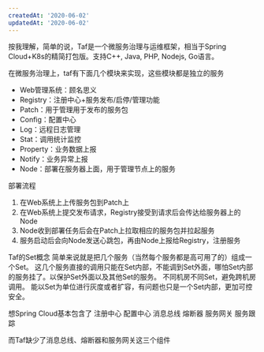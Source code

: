 ```yaml
---
createdAt: '2020-06-02'
updatedAt: '2020-06-02'
---
```


<!--more-->

按我理解，简单的说，Taf是一个微服务治理与运维框架，相当于Spring Cloud+K8s的精简打包版。支持C++, Java, PHP, Nodejs, Go语言。

在微服务治理上，taf有下面几个模块来实现，这些模块都是独立的服务
+ Web管理系统：顾名思义
+ Registry：注册中心+服务发布/启停/管理功能
+ Patch：用于管理用于发布的服务包
+ Config：配置中心
+ Log：远程日志管理
+ Stat：调用统计监控
+ Property：业务数据上报
+ Notify：业务异常上报
+ Node：部署在服务器上面，用于管理节点上的服务

部署流程
1. 在Web系统上上传服务包到Patch上
2. 在Web系统上提交发布请求，Registry接受到请求后会传达给服务器上的Node
3. Node收到部署任务后会在Patch上拉取相应的服务包并拉起服务
4. 服务启动后会向Node发送心跳包，再由Node上报给Registry，注册服务

Taf的Set概念
简单来说就是把几个服务（当然每个服务都是高可用了的）组成一个Set。
这几个服务直接的调用只能在Set内部，不能调到Set外面，哪怕Set内部的服务挂了。以保护Set外面以及其他Set的服务。
不同机房不同Set，避免跨机房调用。
能以Set为单位进行灰度或者扩容，有问题也只是一个Set内部，更加可控安全。

想Spring Cloud基本包含了
注册中心
配置中心
消息总线
熔断器
服务网关
服务跟踪

而Taf缺少了消息总线、熔断器和服务网关这三个组件